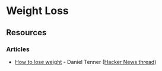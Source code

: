 # Weight Loss

## Resources

### Articles

* [How to lose weight](https://danieltenner.com/2010/06/21/0018-how-to-lose-weight-html/) - Daniel Tenner ([Hacker News thread](https://news.ycombinator.com/item?id=1449763))
